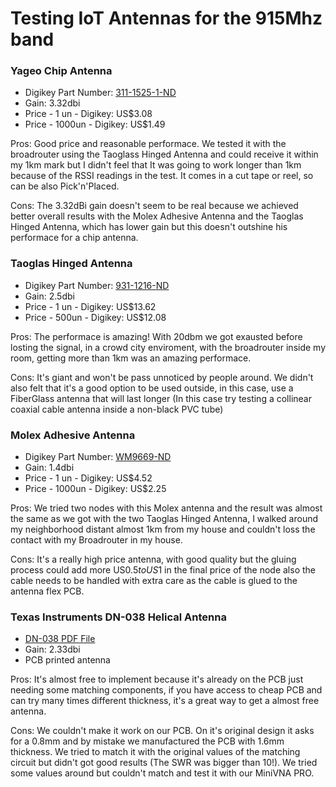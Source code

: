# Testing IoT Antennas for the 915Mhz band

### Yageo Chip Antenna
* Digikey Part Number: [311-1525-1-ND](https://www.digikey.com/products/en?keywords=311-1525-1-ND)
* Gain: 3.32dbi
* Price - 1 un - Digikey: US$3.08
* Price - 1000un - Digikey: US$1.49

Pros: Good price and reasonable performace. We tested it with the broadrouter using the Taoglass Hinged Antenna and could receive it within my 1km mark but I didn't feel that It was going to work longer than 1km because of the RSSI readings in the test. It comes in a cut tape or reel, so can be also Pick'n'Placed.

Cons: The 3.32dBi gain doesn't seem to be real because we achieved better overall results with the Molex Adhesive Antenna and the Taoglas Hinged Antenna, which has lower gain but this doesn't outshine his performace for a chip antenna.

### Taoglas Hinged Antenna
* Digikey Part Number: [931-1216-ND](https://www.digikey.com/products/en?keywords=931-1216-ND)
* Gain: 2.5dbi
* Price - 1 un - Digikey: US$13.62
* Price - 500un - Digikey: US$12.08

Pros: The performace is amazing! With 20dbm we got exausted before losting the signal, in a crowd city enviroment, with the broadrouter inside my room, getting more than 1km was an amazing performace.

Cons: It's giant and won't be pass unnoticed by people around. We didn't also felt that it's a good option to be used outside, in this case, use a FiberGlass antenna that will last longer (In this case try testing a collinear coaxial cable antenna inside a non-black PVC tube)

### Molex Adhesive Antenna
* Digikey Part Number: [WM9669-ND](https://www.digikey.com/products/en?keywords=WM9669-ND)
* Gain: 1.4dbi
* Price - 1 un - Digikey: US$4.52
* Price - 1000un - Digikey: US$2.25

Pros: We tried two nodes with this Molex antenna and the result was almost the same as we got with the two Taoglas Hinged Antenna, I walked around my neighborhood distant almost 1km from my house and couldn't loss the contact with my Broadrouter in my house.

Cons: It's a really high price antenna, with good quality but the gluing process could add more US$0.5 to US$1 in the final price of the node also the cable needs to be handled with extra care as the cable is glued to the antenna flex PCB.

### Texas Instruments DN-038 Helical Antenna
* [DN-038 PDF File](http://www.ti.com/lit/an/swra416/swra416.pdf)
* Gain: 2.33dbi
* PCB printed antenna

Pros: It's almost free to implement because it's already on the PCB just needing some matching components, if you have access to cheap PCB and can try many times different thickness, it's a great way to get a almost free antenna.

Cons: We couldn't make it work on our PCB. On it's original design it asks for a 0.8mm and by mistake we manufactured the PCB with 1.6mm thickness. We tried to match it with the original values of the matching circuit but didn't got good results (The SWR was bigger than 10!). We tried some values around but couldn't match and test it with our MiniVNA PRO.
